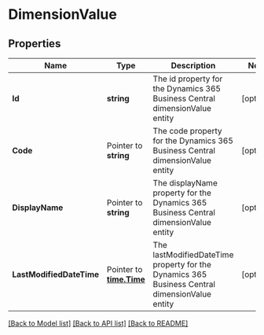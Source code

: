 # DimensionValue

## Properties

Name | Type | Description | Notes
------------ | ------------- | ------------- | -------------
**Id** | **string** | The id property for the Dynamics 365 Business Central dimensionValue entity | [optional] 
**Code** | Pointer to **string** | The code property for the Dynamics 365 Business Central dimensionValue entity | [optional] 
**DisplayName** | Pointer to **string** | The displayName property for the Dynamics 365 Business Central dimensionValue entity | [optional] 
**LastModifiedDateTime** | Pointer to [**time.Time**](time.Time.md) | The lastModifiedDateTime property for the Dynamics 365 Business Central dimensionValue entity | [optional] 

[[Back to Model list]](../README.md#documentation-for-models) [[Back to API list]](../README.md#documentation-for-api-endpoints) [[Back to README]](../README.md)


